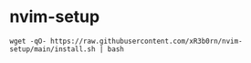 # nvim-setup
```
wget -qO- https://raw.githubusercontent.com/xR3b0rn/nvim-setup/main/install.sh | bash
```
